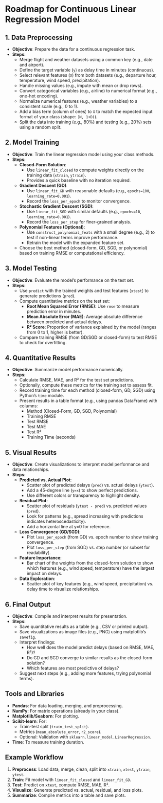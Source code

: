 # Roadmap for Continuous Linear Regression Model

## 1. Data Preprocessing
- **Objective**: Prepare the data for a continuous regression task.
- **Steps**:
  - Merge flight and weather datasets using a common key (e.g., date and airport).
  - Define the target variable (`y`) as delay time in minutes (continuous).
  - Select relevant features (`X`) from both datasets (e.g., departure hour, temperature, wind speed, precipitation).
  - Handle missing values (e.g., impute with mean or drop rows).
  - Convert categorical variables (e.g., airline) to numerical format (e.g., one-hot encoding).
  - Normalize numerical features (e.g., weather variables) to a consistent scale (e.g., 0 to 1).
  - Add a bias term (column of ones) to `X` to match the expected input format of your class (shape: `(N, 1+D)`).
  - Split the data into training (e.g., 80%) and testing (e.g., 20%) sets using a random split.

## 2. Model Training
- **Objective**: Train the linear regression model using your class methods.
- **Steps**:
  - **Closed-Form Solution**:
    - Use `linear_fit_closed` to compute weights directly on the training data (`xtrain`, `ytrain`).
    - Provides a quick baseline with no iteration required.
  - **Gradient Descent (GD)**:
    - Use `linear_fit_GD` with reasonable defaults (e.g., `epochs=100`, `learning_rate=0.001`).
    - Record the `loss_per_epoch` to monitor convergence.
  - **Stochastic Gradient Descent (SGD)**:
    - Use `linear_fit_SGD` with similar defaults (e.g., `epochs=10`, `learning_rate=0.001`).
    - Record the `loss_per_step` for finer-grained analysis.
  - **Polynomial Features (Optional)**:
    - Use `construct_polynomial_feats` with a small degree (e.g., 2) to test if non-linear terms improve performance.
    - Retrain the model with the expanded feature set.
  - Choose the best method (closed-form, GD, SGD, or polynomial) based on training RMSE or computational efficiency.

## 3. Model Testing
- **Objective**: Evaluate the model’s performance on the test set.
- **Steps**:
  - Use `predict` with the trained weights and test features (`xtest`) to generate predictions (`pred`).
  - Compute quantitative metrics on the test set:
    - **Root Mean Squared Error (RMSE)**: Use `rmse` to measure prediction error in minutes.
    - **Mean Absolute Error (MAE)**: Average absolute difference between predicted and actual delays.
    - **R² Score**: Proportion of variance explained by the model (ranges from 0 to 1, higher is better).
  - Compare training RMSE (from GD/SGD or closed-form) to test RMSE to check for overfitting.

## 4. Quantitative Results
- **Objective**: Summarize model performance numerically.
- **Steps**:
  - Calculate RMSE, MAE, and R² for the test set predictions.
  - Optionally, compute these metrics for the training set to assess fit.
  - Record training time for each method (closed-form, GD, SGD) using Python’s `time` module.
  - Present results in a table format (e.g., using pandas DataFrame) with columns:
    - Method (Closed-Form, GD, SGD, Polynomial)
    - Training RMSE
    - Test RMSE
    - Test MAE
    - Test R²
    - Training Time (seconds)

## 5. Visual Results
- **Objective**: Create visualizations to interpret model performance and data relationships.
- **Steps**:
  - **Predicted vs. Actual Plot**:
    - Scatter plot of predicted delays (`pred`) vs. actual delays (`ytest`).
    - Add a 45-degree line (`y=x`) to show perfect predictions.
    - Use different colors or transparency to highlight density.
  - **Residual Plot**:
    - Scatter plot of residuals (`ytest - pred`) vs. predicted values (`pred`).
    - Look for patterns (e.g., spread increasing with predictions indicates heteroscedasticity).
    - Add a horizontal line at y=0 for reference.
  - **Loss Convergence (GD/SGD)**:
    - Plot `loss_per_epoch` (from GD) vs. epoch number to show training convergence.
    - Plot `loss_per_step` (from SGD) vs. step number (or subset for readability).
  - **Feature Importance**:
    - Bar chart of the weights from the closed-form solution to show which features (e.g., wind speed, temperature) have the largest impact on delays.
  - **Data Exploration**:
    - Scatter plot of key features (e.g., wind speed, precipitation) vs. delay time to visualize relationships.

## 6. Final Output
- **Objective**: Compile and interpret results for presentation.
- **Steps**:
  - Save quantitative results as a table (e.g., CSV or printed output).
  - Save visualizations as image files (e.g., PNG) using matplotlib’s `savefig`.
  - Interpret findings:
    - How well does the model predict delays (based on RMSE, MAE, R²)?
    - Do GD and SGD converge to similar results as the closed-form solution?
    - Which features are most predictive of delays?
  - Suggest next steps (e.g., adding more features, trying polynomial terms).

## Tools and Libraries
- **Pandas**: For data loading, merging, and preprocessing.
- **NumPy**: For matrix operations (already in your class).
- **Matplotlib/Seaborn**: For plotting.
- **Scikit-learn**: For:
  - Train-test split (`train_test_split`).
  - Metrics (`mean_absolute_error`, `r2_score`).
  - Optional: Validation with `sklearn.linear_model.LinearRegression`.
- **Time**: To measure training duration.

## Example Workflow
1. **Preprocess**: Load data, merge, clean, split into `xtrain`, `xtest`, `ytrain`, `ytest`.
2. **Train**: Fit model with `linear_fit_closed` and `linear_fit_GD`.
3. **Test**: Predict on `xtest`, compute RMSE, MAE, R².
4. **Visualize**: Generate predicted vs. actual, residual, and loss plots.
5. **Summarize**: Compile metrics into a table and save plots.
